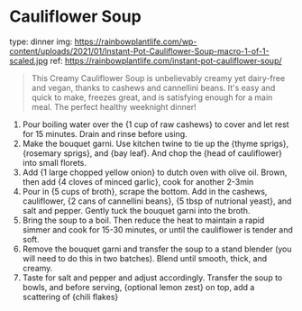 # Cauliflower Soup

type: dinner
img: https://rainbowplantlife.com/wp-content/uploads/2021/01/Instant-Pot-Cauliflower-Soup-macro-1-of-1-scaled.jpg
ref: https://rainbowplantlife.com/instant-pot-cauliflower-soup/


> This Creamy Cauliflower Soup is unbelievably creamy yet dairy-free and vegan, thanks to cashews and cannellini beans. It's easy and quick to make, freezes great, and is satisfying enough for a main meal. The perfect healthy weeknight dinner!


1. Pour boiling water over the {1 cup of raw cashews} to cover and let rest for 15 minutes. Drain and rinse before using.
1. Make the bouquet garni. Use kitchen twine to tie up the {thyme sprigs}, {rosemary sprigs}, and {bay leaf}. And chop the {head of cauliflower} into small florets.
1. Add {1 large chopped yellow onion} to dutch oven with olive oil. Brown, then add {4 cloves of minced garlic}, cook for another 2-3min
1. Pour in {5 cups of broth}, scrape the bottom. Add in the cashews, cauliflower, {2 cans of cannellini beans}, {5 tbsp of nutrional yeast}, and salt and pepper. Gently tuck the bouquet garni into the broth.
1. Bring the soup to a boil. Then reduce the heat to maintain a rapid simmer and cook for 15-30 minutes, or until the cauliflower is tender and soft.
1. Remove the bouquet garni and transfer the soup to a stand blender (you will need to do this in two batches). Blend until smooth, thick, and creamy.
1. Taste for salt and pepper and adjust accordingly. Transfer the soup to bowls, and before serving, {optional lemon zest} on top, add a scattering of {chili flakes}
